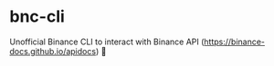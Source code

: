 # bnc-cli
Unofficial Binance CLI to interact with Binance API (https://binance-docs.github.io/apidocs) 🚀
